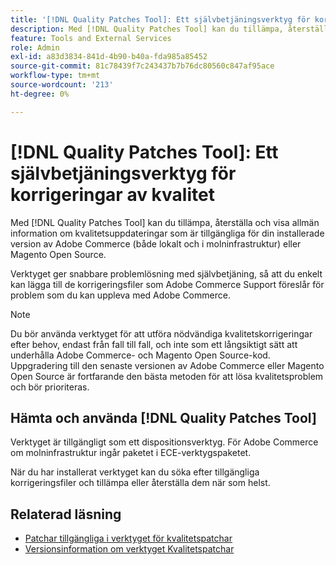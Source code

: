 ```yaml
---
title: '[!DNL Quality Patches Tool]: Ett självbetjäningsverktyg för korrigeringar av kvalitet'
description: Med [!DNL Quality Patches Tool] kan du tillämpa, återställa och visa allmän information om kvalitetsuppdateringar som är tillgängliga för din installerade version av Adobe Commerce (både lokalt och i molninfrastruktur) eller Magento Open Source.
feature: Tools and External Services
role: Admin
exl-id: a83d3834-841d-4b90-b40a-fda985a85452
source-git-commit: 81c78439f7c243437b7b76dc80560c847af95ace
workflow-type: tm+mt
source-wordcount: '213'
ht-degree: 0%

---
```


# [!DNL Quality Patches Tool]: Ett självbetjäningsverktyg för korrigeringar av kvalitet

Med [!DNL Quality Patches Tool] kan du tillämpa, återställa och visa allmän information om kvalitetsuppdateringar som är tillgängliga för din installerade version av Adobe Commerce (både lokalt och i molninfrastruktur) eller Magento Open Source.

Verktyget ger snabbare problemlösning med självbetjäning, så att du enkelt kan lägga till de korrigeringsfiler som Adobe Commerce Support föreslår för problem som du kan uppleva med Adobe Commerce.

>[!NOTE]
>
>Du bör använda verktyget för att utföra nödvändiga kvalitetskorrigeringar efter behov, endast från fall till fall, och inte som ett långsiktigt sätt att underhålla Adobe Commerce- och Magento Open Source-kod. Uppgradering till den senaste versionen av Adobe Commerce eller Magento Open Source är fortfarande den bästa metoden för att lösa kvalitetsproblem och bör prioriteras.

## Hämta och använda [!DNL Quality Patches Tool]

Verktyget är tillgängligt som ett dispositionsverktyg. För Adobe Commerce om molninfrastruktur ingår paketet i ECE-verktygspaketet.

När du har installerat verktyget kan du söka efter tillgängliga korrigeringsfiler och tillämpa eller återställa dem när som helst.

## Relaterad läsning

* [Patchar tillgängliga i verktyget för kvalitetspatchar](/help/tools/quality-patches-tool/usage.md)
* [Versionsinformation om verktyget Kvalitetspatchar](/help/tools/quality-patches-tool/release-notes.md)
